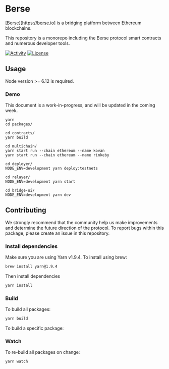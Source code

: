 Berse
=====

[Berse][https://berse.io] is a bridging platform between Ethereum blockchains.

This repository is a monorepo including the Berse protocol smart contracts and numerous developer tools.

[![Activity](https://img.shields.io/github/last-commit/berse-io/monorepo.svg)](https://github.com/berse-io)
[![License](https://img.shields.io/badge/License-Apache%202.0-blue.svg)](https://opensource.org/licenses/Apache-2.0)

## Usage

Node version >= 6.12 is required.

### Demo

This document is a work-in-progress, and will be updated in the coming week.

```
yarn
cd packages/

cd contracts/
yarn build

cd multichain/
yarn start run --chain ethereum --name kovan
yarn start run --chain ethereum --name rinkeby

cd deployer/
NODE_ENV=development yarn deploy:testnets

cd relayer/
NODE_ENV=development yarn start

cd bridge-ui/
NODE_ENV=development yarn dev
```

## Contributing

We strongly recommend that the community help us make improvements and determine the future direction of the protocol. To report bugs within this package, please create an issue in this repository.

### Install dependencies

Make sure you are using Yarn v1.9.4. To install using brew:

```bash
brew install yarn@1.9.4
```

Then install dependencies

```bash
yarn install
```

### Build

To build all packages:

```bash
yarn build
```

To build a specific package:

### Watch

To re-build all packages on change:

```bash
yarn watch
```